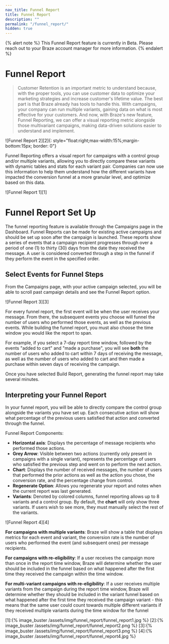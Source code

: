 ```yaml
---
nav_title: Funnel Report
title: Funnel Report
description: ""
permalink: "/funnel_report/"
hidden: true
---
```

{% alert note %}
This Funnel Report feature is currently in Beta. Please reach out to your Braze account manager for more information.
{% endalert %}

# Funnel Report

> Customer Retention is an important metric to understand because, with the proper tools, you can use customer data to optimize your marketing strategies and increase customer's lifetime value. The best part is that Braze already has tools to handle this. With campaigns, your company can run multiple variants, gaining data on what is most effective for your customers. And now, with Braze's new feature, Funnel Reporting, we can offer a visual reporting metric alongside those multivariant campaigns, making data-driven solutions easier to understand and implement. 

![Funnel Report 2][2]{: style="float:right;max-width:15%;margin-bottom:15px; border: 0"}

Funnel Reporting offers a visual report for campaigns with a control group and/or multiple variants, allowing you to directly compare these variants with dynamic tables and stats for each variant pair. Companies can now use this information to help them understand how the different variants have impacted the conversion funnel at a more granular level, and optimize based on this data. 

![Funnel Report 1][1]

# Funnel Report Set Up

The funnel reporting feature is available through the Campaigns page in the Dashboard. Funnel Reports can be made for existing active campaigns and should be set up soon after the campaign is launched. These reports show a series of events that a campaign recipient progresses through over a period of one (1) to thirty (30) days from the date they received the message. A user is considered converted through a step in the funnel if they perform the event in the specified order.

## Select Events for Funnel Steps

From the Campaigns page, with your active campaign selected, you will be able to scroll past campaign details and see the Funnel Report option.

![Funnel Report 3][3]

For every funnel report, the first event will be when the user receives your message. From there, the subsequent events you choose will funnel the number of users who performed those events, as well as the previous events. While building the funnel report, you must also choose the time window you would like the report to span. 

For example, if you select a 7-day report time window, followed by the events "added to cart" and "made a purchase", you will see __both__ the number of users who added to cart within 7 days of receiving the message, as well as the number of users who added to cart and then made a purchase within seven days of receiving the campaign. 

Once you have selected Build Report, generating the funnel report may take several minutes. 

## Interpreting your Funnel Report

In your funnel report, you will be able to directly compare the control group alongside the variants you have set up. Each consecutive action will show what percentage of the previous users satisfied that action and converted through the funnel. 

Funnel Report Components:
- __Horizontal axis__: Displays the percentage of message recipients who performed those actions. 
- __Grey Arrow__: Visible between two actions (currently only present in campaigns with a single variant), represents the percentage of users who satisfied the previous step and went on to perform the next action. 
- __Chart__: Displays the number of received messages, the number of users that performed the prior actions as well as the action you chose, the conversion rate, and the percentage change from control.
- __Regenerate Option__: Allows you regenerate your report and notes when the current report was last generated. 
- __Variants__: Denoted by colored columns, funnel reporting allows up to 8 variants and a control group. By default, the __chart__ will only show three variants. If users wish to see more, they must manually select the rest of the variants.

![Funnel Report 4][4]

__For campaigns with multiple variants__: Braze will show a table that displays metrics for each event and variant, the conversion rate is the number of users who performed the event (and subsequent ones) per message recipients.

__For campaigns with re-eligibility__: If a user receives the campaign more than once in the report time window, Braze will determine whether the user should be included in the funnel based on what happened after the first time they received the campaign within the time window.

__For multi-variant campaigns with re-eligibility__: If a user receives multiple variants from the campaign during the report time window, Braze will determine whether they should be included in the variant funnel based on what happened after the first time they received the campaign variant - this means that the same user could count towards multiple different variants if they received multiple variants during the time window for the funnel

[1]:{% image_buster /assets/img/funnel_report/funnel_report1.jpg %}
[2]:{% image_buster /assets/img/funnel_report/funnel_report2.png %}
[3]:{% image_buster /assets/img/funnel_report/funnel_report3.png %}
[4]:{% image_buster /assets/img/funnel_report/funnel_report4.jpg %}


